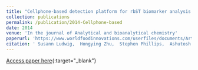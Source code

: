 ```yaml
---
title: "Cellphone-based detection platform for rbST biomarker analysis in milk extracts using a microsphere fluorescence immunoassay"
collection: publications
permalink: /publication/2014-Cellphone-based
date: 2014
venue: 'In the journal of Analytical and bioanalytical chemistry'
paperurl: 'https://www.worldfoodinnovations.com/userfiles/documents/Article%20on%20Hormone%20Detection.pdf'
citation: ' Susann Ludwig,  Hongying Zhu,  Stephen Phillips,  Ashutosh Shiledar,  Steve Feng,  Derek Tseng,  Leendert Ginkel,  Michel Nielen,  Aydogan Ozcan, &quot;Cellphone-based detection platform for rbST biomarker analysis in milk extracts using a microsphere fluorescence immunoassay.&quot; In the journal of Analytical and bioanalytical chemistry, 2014.'
---
```

[Access paper here](https://www.worldfoodinnovations.com/userfiles/documents/Article%20on%20Hormone%20Detection.pdf){:target="_blank"}
